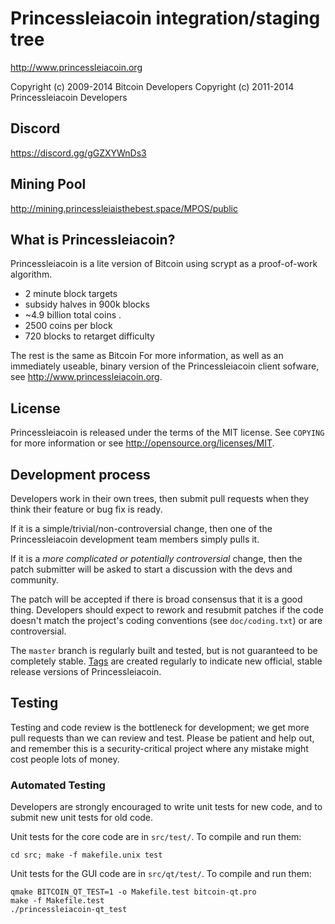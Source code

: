 Princessleiacoin integration/staging tree
================================

http://www.princessleiacoin.org

Copyright (c) 2009-2014 Bitcoin Developers
Copyright (c) 2011-2014 Princessleiacoin Developers

Discord
---------
https://discord.gg/gGZXYWnDs3

Mining Pool
-----------
http://mining.princessleiaisthebest.space/MPOS/public


What is Princessleiacoin?
----------------

Princessleiacoin is a lite version of Bitcoin using scrypt as a proof-of-work algorithm.
 - 2 minute block targets
 - subsidy halves in 900k blocks
 - ~4.9 billion total coins
.
 - 2500 coins per block
 - 720 blocks to retarget difficulty

The rest is the same as Bitcoin
For more information, as well as an immediately useable, binary version of
the Princessleiacoin client sofware, see http://www.princessleiacoin.org.

License
-------

Princessleiacoin is released under the terms of the MIT license. See `COPYING` for more
information or see http://opensource.org/licenses/MIT.

Development process
-------------------

Developers work in their own trees, then submit pull requests when they think
their feature or bug fix is ready.

If it is a simple/trivial/non-controversial change, then one of the Princessleiacoin
development team members simply pulls it.

If it is a *more complicated or potentially controversial* change, then the patch
submitter will be asked to start a discussion with the devs and community.

The patch will be accepted if there is broad consensus that it is a good thing.
Developers should expect to rework and resubmit patches if the code doesn't
match the project's coding conventions (see `doc/coding.txt`) or are
controversial.

The `master` branch is regularly built and tested, but is not guaranteed to be
completely stable. [Tags](https://github.com/princessleiacoin-project/princessleiacoin/tags) are created
regularly to indicate new official, stable release versions of Princessleiacoin.

Testing
-------

Testing and code review is the bottleneck for development; we get more pull
requests than we can review and test. Please be patient and help out, and
remember this is a security-critical project where any mistake might cost people
lots of money.

### Automated Testing

Developers are strongly encouraged to write unit tests for new code, and to
submit new unit tests for old code.

Unit tests for the core code are in `src/test/`. To compile and run them:

    cd src; make -f makefile.unix test

Unit tests for the GUI code are in `src/qt/test/`. To compile and run them:

    qmake BITCOIN_QT_TEST=1 -o Makefile.test bitcoin-qt.pro
    make -f Makefile.test
    ./princessleiacoin-qt_test

